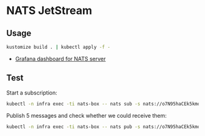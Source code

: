 # NATS JetStream
## Usage
```bash
kustomize build . | kubectl apply -f -
```

- [Grafana dashboard for NATS server](https://grafana.com/grafana/dashboards/2279)

## Test

Start a subscription:
```bash
kubectl -n infra exec -ti nats-box -- nats sub -s nats://o7N95haCEk5kmoae@jetstream:4222 test_demo
```

Publish 5 messages and check whether we could receive them:
```bash
kubectl -n infra exec -ti nats-box -- nats pub -s nats://o7N95haCEk5kmoae@jetstream:4222 test_demo "message {{.Count}} @ {{.TimeStamp}}" --count=5
```
